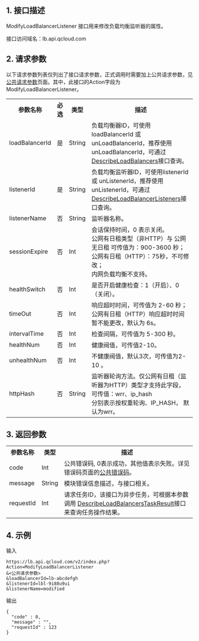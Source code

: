## 1. 接口描述
 ModifyLoadBalancerListener 接口用来修改负载均衡监听器的属性。
 
接口访问域名：lb.api.qcloud.com


## 2. 请求参数

   以下请求参数列表仅列出了接口请求参数，正式调用时需要加上公共请求参数，见[公共请求参数](/doc/api/244/4183)页面。其中，此接口的Action字段为 ModifyLoadBalancerListener。
 
<table class="t"><tbody><tr>
<th><b>参数名称</b></th>
<th><b>必选</b></th>
<th><b>类型</b></th>
<th><b>描述</b></th>
<tr>
<td> loadBalancerId
<td> 是
<td> String
<td> 负载均衡器ID，可使用loadBalancerId 或 unLoadBalancerId，推荐使用unLoadBalancerId，可通过<a href="https://www.qcloud.com/doc/api/244/%E6%9F%A5%E8%AF%A2%E8%B4%9F%E8%BD%BD%E5%9D%87%E8%A1%A1%E5%AE%9E%E4%BE%8B%E5%88%97%E8%A1%A8" title="DescribeLoadBalancers">DescribeLoadBalancers</a>接口查询。
<tr>
<td> listenerId
<td> 是
<td> String
<td> 负载均衡监听器ID，可使用listenerId 或 unListenerId，推荐使用unListenerId，可通过<a href="https://www.qcloud.com/doc/api/244/%E8%8E%B7%E5%8F%96%E8%B4%9F%E8%BD%BD%E5%9D%87%E8%A1%A1%E7%9B%91%E5%90%AC%E5%99%A8%E5%88%97%E8%A1%A8" title=" DescribeLoadBalancerListeners"> DescribeLoadBalancerListeners</a>接口查询。
<tr>
<td> listenerName
<td> 否
<td> String
<td> 监听器名称。
<tr>
<td> sessionExpire
<td> 否
<td> Int
<td> 会话保持时间，0 表示关闭。<br>
公网有日租类型（非HTTP）与 公网无日租 可传值为：900-3600 秒；<br>公网有日租（HTTP）：75秒，不可修改；<br>内网负载均衡不支持。
<tr>
<td> healthSwitch
<td> 否
<td> Int
<td> 是否开启健康检查：1（开启）、0（关闭）。
<tr>
<td> timeOut
<td> 否
<td> Int
<td> 响应超时时间，可传值为 2-60 秒；<br>
公网有日租（HTTP）响应超时时间暂不能更改，默认为 6s。
<tr>
<td> intervalTime
<td> 否
<td> Int
<td> 检查间隔，可传值为 5-300 秒。
<tr>
<td> healthNum
<td> 否
<td> Int
<td> 健康阀值，可传值2-10。
<tr>
<td> unhealthNum
<td> 否
<td> Int
<td> 不健康阀值，默认3次，可传值为2-10 。
<tr>
<td> httpHash
<td> 否
<td> String
<td> 监听器轮询方法。仅公网有日租（监听器为HTTP）类型才支持此字段，可传值：wrr、ip_hash<br>分别表示按权重轮询、IP_HASH， 默认为wrr。
</tbody></table>

 

## 3. 返回参数
 
<table class="t"><tbody><tr>
<th><b>参数名称</b></th>
<th><b>类型</b></th>
<th><b>描述</b></th>
<tr>
<td> code
<td> Int
<td> 公共错误码, 0表示成功，其他值表示失败。详见错误码页面的<a href="https://www.qcloud.com/doc/api/244/%E9%94%99%E8%AF%AF%E7%A0%81#1.E3.80.81.E5.85.AC.E5.85.B1.E9.94.99.E8.AF.AF.E7.A0.81" title="公共错误码">公共错误码</a>。
<tr>
<td> message
<td> String
<td> 模块错误信息描述，与接口相关。
<tr>
<td> requestId
<td> Int
<td>  请求任务ID，该接口为异步任务，可根据本参数调用
<a href="/doc/api/244/4007">DescribeLoadBalancersTaskResult</a>接口来查询任务操作结果。
</tbody></table>

## 4. 示例
 
输入
```
https://lb.api.qcloud.com/v2/index.php?Action=ModifyLoadBalancerListener
&<公共请求参数>
&loadBalancerId=lb-abcdefgh
&listenerId=lbl-9i88u9ui
&listenerName=modified
```
输出
```
{
  "code" : 0,
  "message" : "",
  "requestId" : 123
}

```



